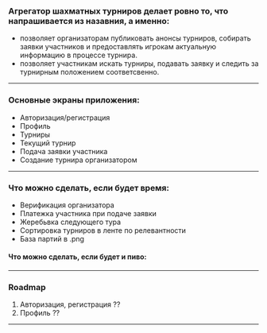 ### Агрегатор шахматных турниров делает ровно то, что напрашивается из назавния, а именно: 
+ позволяет организаторам публиковать анонсы турниров, собирать заявки участников и предоставлять игрокам актуальную информацию в процессе турнира. 
+ позволяет участникам искать турниры, подавать заявку и следить за турнирным положением соответсвенно. 

---

### Основные экраны приложения: 
+ Авторизация/регистрация
+ Профиль
+ Турниры
+ Текущий турнир
+ Подача заявки участника
+ Создание турнира организатором

---

### Что можно сделать, если будет время:
* Верификация организатора
* Платежка участника при подаче заявки
* Жеребьвка следующего тура
* Сортировка турниров в ленте по релевантности
* База партий в .png

#### Что можно сделать, если будет и пиво:

---

### Roadmap
1. Авторизация, регистрация ??
2. Профиль ??

---


